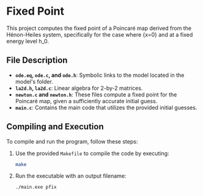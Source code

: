 # Fixed Point

This project computes the fixed point of a Poincaré map derived from the Hénon-Heiles system, specifically for the case where {x=0} and at a fixed energy level h_0.

## File Description

- **`ode.eq`, `ode.c`, and `ode.h`**: Symbolic links to the model located in the model's folder.
- **`la2d.h`, `la2d.c`**: Linear algebra for 2-by-2 matrices.
- **`newton.c` and `newton.h`**: These files compute a fixed point for the Poincaré map, given a sufficiently accurate initial guess.
- **`main.c`**: Contains the main code that utilizes the provided initial guesses.

## Compiling and Execution

To compile and run the program, follow these steps:

1. Use the provided `Makefile` to compile the code by executing:
   ```bash
   make
   ```
2. Run the executable with an output filename:
   ```bash
   ./main.exe pfix
   ```
